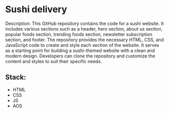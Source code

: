 # Sushi delivery

Description: This GitHub repository contains the code for a sushi website. It includes various sections such as a header, hero section, about us section, popular foods section, trending foods section, newsletter subscription section, and footer. The repository provides the necessary HTML, CSS, and JavaScript code to create and style each section of the website. It serves as a starting point for building a sushi-themed website with a clean and modern design. Developers can clone the repository and customize the content and styles to suit their specific needs.
## Stack:
- HTML
- CSS
- JS
- AOS
